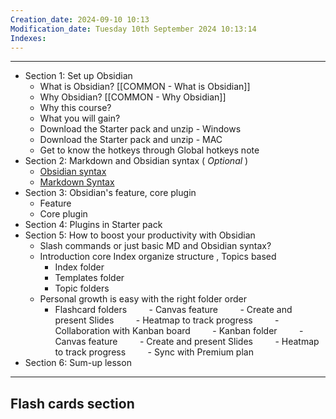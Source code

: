 ```yaml
---
Creation_date: 2024-09-10 10:13
Modification_date: Tuesday 10th September 2024 10:13:14
Indexes:
---
```


----
- Section 1: Set up Obsidian
	- What is Obsidian? [[COMMON - What is Obsidian]]
	- Why Obsidian? [[COMMON -  Why Obsidian]]
	- Why this course?
	- What you will gain?
	- Download the Starter pack and unzip - Windows
	- Download the Starter pack and unzip - MAC
	- Get to know the hotkeys through Global hotkeys note
- Section 2: Markdown and Obsidian syntax ( *Optional* )
	- [Obsidian syntax](https://help.obsidian.md/Editing+and+formatting/Basic+formatting+syntax) 
	- [Markdown Syntax](https://www.markdownguide.org/basic-syntax/)
- Section 3: Obsidian's feature, core plugin
	- Feature
	- Core plugin
- Section 4: Plugins in Starter pack
- Section 5: How to boost your productivity with Obsidian
	- Slash commands or just basic MD and Obsidian syntax?
	- Introduction core Index organize structure , Topics based
		- Index folder
		- Templates folder
		- Topic folders
	- Personal growth is easy with the right folder order
		- Flashcard folders
	        - Canvas feature
	        - Create and present Slides
	        - Heatmap to track progress
        - Collaboration with Kanban board
	        - Kanban folder
	        - Canvas feature
	        - Create and present Slides
	        - Heatmap to track progress
	        - Sync with Premium plan
- Section 6: Sum-up lesson















---
## Flash cards section
